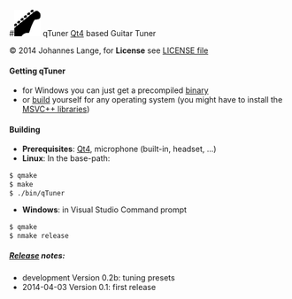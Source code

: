 #![icon](./resources/qTuner.png)  qTuner
[Qt4](https://qt-project.org/) based Guitar Tuner

&copy; 2014 Johannes Lange,
for **License** see [LICENSE file](LICENSE)

#### Getting qTuner

- for Windows you can just get a precompiled [binary](https://github.com/johannes-lange/qTuner/releases/download/v0.1/qTuner-bin.zip)
- or [build](#Building) yourself for any operating system
  (you might have to install the [MSVC++ libraries](http://www.microsoft.com/en-gb/download/details.aspx?id=5555))

#### Building
- **Prerequisites**: [Qt4](https://qt-project.org/), microphone (built-in, headset, ...)
- **Linux**: In the base-path:
<pre><code>$ qmake
$ make
$ ./bin/qTuner</pre></code>
- **Windows**: in Visual Studio Command prompt
<pre><code>$ qmake
$ nmake release</pre></code>

##### [Release](https://github.com/johannes-lange/qTuner/releases) notes:
- development Version 0.2b: tuning presets
- 2014-04-03 Version 0.1: first release
